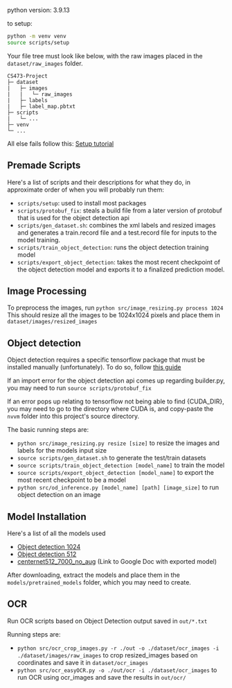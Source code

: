 python version: 3.9.13

to setup:

```sh
python -m venv venv
source scripts/setup
```
Your file tree must look like below, with the raw images placed in the `dataset/raw_images` folder.

```
CS473-Project
├─ dataset
|   ├─ images
|   |   └─ raw_images
|   ├─ labels
|   ├─ label_map.pbtxt
├─ scripts
|   └─ ...
├─ venv
└─ ...
```
All else fails follow this: [Setup tutorial](https://tensorflow-object-detection-api-tutorial.readthedocs.io/en/latest/training.html)

## Premade Scripts
Here's a list of scripts and their descriptions for what they do, in approximate order of when you will probably run them:
- `scripts/setup`: used to install most packages
- `scripts/protobuf_fix`: steals a build file from a later version of protobuf that is used for the object detection api
- `scripts/gen_dataset.sh`: combines the xml labels and resized images and generates a train.record file and a test.record file for inputs to the model training.
- `scripts/train_object_detection`: runs the object detection training model
- `scripts/export_object_detection`: takes the most recent checkpoint of the object detection model and exports it to a finalized prediction model.

## Image Processing
To preprocess the images, run `python src/image_resizing.py process 1024`
This should resize all the images to be 1024x1024 pixels and place them in `dataset/images/resized_images`

## Object detection
Object detection requires a specific tensorflow package that must be installed manually (unfortunately). To do so, follow [this guide](https://tensorflow-object-detection-api-tutorial.readthedocs.io/en/latest/install.html#tensorflow-object-detection-api-installation)

If an import error for the object detection api comes up regarding builder.py, you may need to run `source scripts/protobuf_fix`

If an error pops up relating to tensorflow not being able to find {CUDA_DIR}, you may need to go to the directory where CUDA is, and copy-paste the `nvvm` folder into this project's source directory.

The basic running steps are:
- `python src/image_resizing.py resize [size]` to resize the images and labels for the models input size
- `source scripts/gen_dataset.sh` to generate the test/train datasets
- `source scripts/train_object_detection [model_name]` to train the model
- `source scripts/export_object_detection [model_name]` to export the most recent checkpoint to be a model
- `python src/od_inference.py [model_name] [path] [image_size]` to run object detection on an image

## Model Installation
Here's a list of all the models used
- [Object detection 1024](http://download.tensorflow.org/models/object_detection/tf2/20200711/ssd_resnet152_v1_fpn_1024x1024_coco17_tpu-8.tar.gz)
- [Object detection 512](http://download.tensorflow.org/models/object_detection/tf2/20200711/centernet_resnet50_v2_512x512_coco17_tpu-8.tar.gz)
- [centernet512_7000_no_aug](https://drive.google.com/file/d/16LcVmtmh_rJ3eGczJFKfRi-SAv-tpYV0/view?usp=drivesdk) (Link to Google Doc with exported model)

After downloading, extract the models and place them in the `models/pretrained_models` folder, which you may need to create.

## OCR

Run OCR scripts based on Object Detection output saved in `out/*.txt`

Running steps are:
- `python src/ocr_crop_images.py -r ./out -o ./dataset/ocr_images -i ./dataset/images/raw_images` to crop resized_images based on coordinates and save it in `dataset/ocr_images`
- `python src/ocr_easyOCR.py -o ./out/ocr -i ./dataset/ocr_images` to run OCR using ocr_images and save the results in `out/ocr/`


